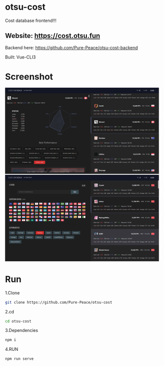 # otsu-cost
Cost database frontend!!!

## Website: https://cost.otsu.fun

Backend here: https://github.com/Pure-Peace/otsu-cost-backend

Built: Vue-CLI3

# Screenshot

![1](https://github.com/Pure-Peace/otsu-cost/blob/master/screenshots/shot.png)
![2](https://github.com/Pure-Peace/otsu-cost/blob/master/screenshots/shot2.png)

# Run

1.Clone

```bash
git clone https://github.com/Pure-Peace/otsu-cost
```

2.cd

```bash
cd otsu-cost
```

3.Dependencies

```bash
npm i
```

4.RUN

```bash
npm run serve
```
